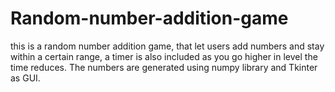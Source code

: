 # Random-number-addition-game
this is a random number addition game, that let users add numbers and stay within a certain range, a timer is also included as you go higher in level the time reduces. The numbers are generated using numpy library and Tkinter as GUI.
